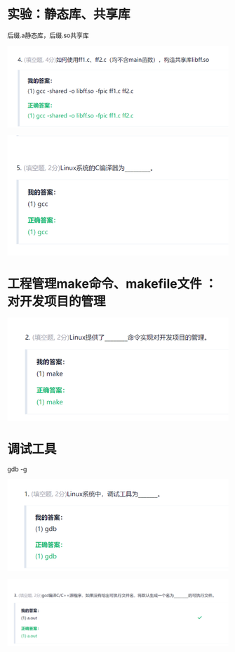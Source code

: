 
# 实验：静态库、共享库

后缀.a静态库，后缀.so共享库   

![img_105.png](img_105.png)     

![img_106.png](img_106.png)     

# 工程管理make命令、makefile文件   ： 对开发项目的管理   
![img_102.png](img_102.png)    





# 调试工具  
gdb -g


![img_103.png](img_103.png)     


![img_104.png](img_104.png)    